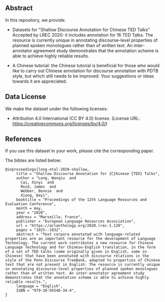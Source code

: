 ## Abstract

In this repository, we provide:

- Datasets for "Shallow Discourse Annotation for Chinese TED Talks" Accepted by LREC 2020: it includes annotation for 16 TED Talks. The resource is currently unique in annotating discourse-level properties of planned spoken monologues rather than of written text. An inter-annotator agreement study demonstrates that the annotation scheme is able to achieve highly reliable results.

- A Chinese tutorial: the Chinese tutorial is beneficial for those who would like to carry out Chinese annotation for discourse annotation with PDTB style, but which still needs to be improved. Your suggestions or ideas towards it are appreciated. 


## Data License

We make the dataset under the following licenses:
*  Attribution 4.0 International (CC BY 4.0) license. 
(License URL: https://creativecommons.org/licenses/by/4.0/)


## References

If you use this dataset in your work, please cite the corresponding paper.

The bibtex are listed below:

```
@inproceedings{long-etal-2020-shallow,
     title = "Shallow Discourse Annotation for {C}hinese {TED} Talks",
     author = "Long, Wanqiu  and
       Cai, Xinyi  and
       Reid, James  and
       Webber, Bonnie  and
       Xiong, Deyi",
     booktitle = "Proceedings of the 12th Language Resources and Evaluation Conference",
     month = may,
     year = "2020",
     address = "Marseille, France",
     publisher = "European Language Resources Association",
     url = "https://aclanthology.org/2020.lrec-1.129",
     pages = "1025--1032",
     abstract = "Text corpora annotated with language-related properties are an important resource for the development of Language Technology. The current work contributes a new resource for Chinese Language Technology and for Chinese-English translation, in the form of a set of TED talks (some originally given in English, some in Chinese) that have been annotated with discourse relations in the style of the Penn Discourse TreeBank, adapted to properties of Chinese text that are not present in English. The resource is currently unique in annotating discourse-level properties of planned spoken monologues rather than of written text. An inter-annotator agreement study demonstrates that the annotation scheme is able to achieve highly reliable results.",
     language = "English",
     ISBN = "979-10-95546-34-4",
}
```


